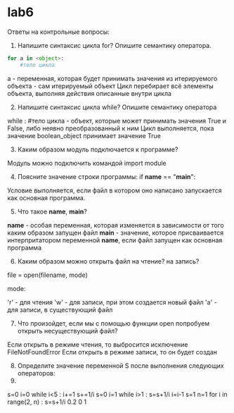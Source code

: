 # lab6
Ответы на контрольные вопросы:
1. Напишите синтаксис цикла for? Опишите семантику оператора.
```python
for a in <object>:
	#тело цикла
```
a - переменная, которая будет принимать значения из итерируемого объекта
<object> - сам итерируемый объект
Цикл перебирает всё элементы объекта, выполняя действия описанные внутри цикла

2. Напишите синтаксис цикла while? Опишите семантику оператора

while <object>:
	#тело цикла
<object> - объект, которые может принимать значения True и False, либо неявно преобразованный к ним
Цикл выполняется, пока значение boolean_object принимает значение True

3. Каким образом модуль подключается к программе?

Модуль можно подключить командой import module

4. Поясните значение строки программы: if __name__ == "__main__":

Условие выполняется, если файл в котором оно написано запускается как основная программа.

5. Что такое __name__, __main__?

__name__ - особая переменная, которая изменяется в зависимости от того каким образом запущен файл
__main__ - значение, которое присваивается интерпритатором переменной __name__, если файл запущен как основная программа

6. Каким образом можно открыть файл на чтение? на запись?

file = open(filename, mode)

mode:

'r' - для чтения
'w' - для записи, при этом создается новый файл
'a' - для записи, в существующий файл

7. Что произойдет, если мы с помощью функции open попробуем открыть несуществующий файл?

Если открыть в режиме чтения, то выбросится исключение FileNotFoundError
Если открыть в режиме записи, то он будет создан

8. Определите значение переменной S после выполнения следующих операторов:
1.

s=0
i=0
while i<5 :
	i+=1
s+=1/i
s=0
i=1
while i>1 :
	s=s+1/i
i=i-1
s=1
n=1
for i in range(2, n) :
	s=s+1/i
0.2
0
1
